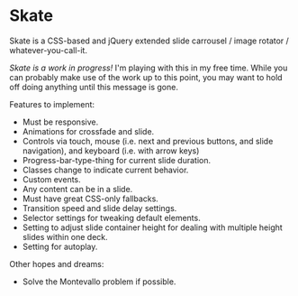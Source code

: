 Skate
=====

Skate is a CSS-based and jQuery extended slide carrousel / image rotator / whatever-you-call-it.

*Skate is a work in progress!* I'm playing with this in my free time.  While you can probably make use of the work up to this point, you may want to hold off doing anything until this message is gone.

Features to implement:

* Must be responsive.
* Animations for crossfade and slide.
* Controls via touch, mouse (i.e. next and previous buttons, and slide navigation), and keyboard (i.e. with arrow keys)
* Progress-bar-type-thing for current slide duration.
* Classes change to indicate current behavior.
* Custom events.
* Any content can be in a slide.
* Must have great CSS-only fallbacks.
* Transition speed and slide delay settings.
* Selector settings for tweaking default elements.
* Setting to adjust slide container height for dealing with multiple height slides within one deck.
* Setting for autoplay.

Other hopes and dreams:

* Solve the Montevallo problem if possible.

